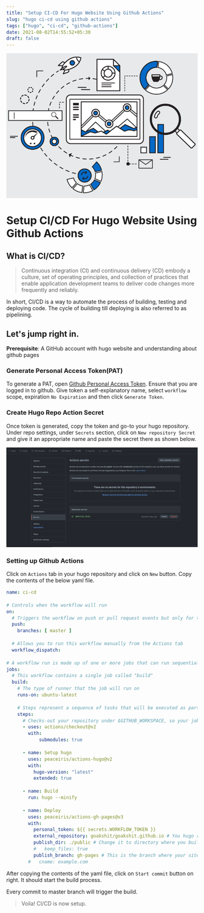 ```yaml
---
title: "Setup CI-CD For Hugo Website Using Github Actions"
slug: "hugo ci-cd using github actions"
tags: ["hugo", "ci-cd", "github-actions"]
date: 2021-08-02T14:55:52+05:30
draft: false
---
```

![](/img/6_1_ci_cd_banner.jpeg)
# Setup CI/CD For Hugo Website Using Github Actions

## What is CI/CD?
> Continuous integration (CI) and continuous delivery (CD) embody a culture, set of operating principles, and collection of practices that enable application development teams to deliver code changes more frequently and reliably.

In short, CI/CD is a way to automate the process of building, testing and deploying code. The cycle of building till deploying is also referred to as pipelining.


## Let's jump right in.

**Prerequisite**: A GitHub account with hugo website and understanding about github pages

### Generate Personal Access Token(PAT)

To generate a PAT, open [Github Personal Access Token](https://github.com/settings/tokens/new). Ensure that you are logged in to github.
Give token a self-explanatory name, select `workflow` scope, expiration `No Expiration` and then click `Generate Token`.

### Create Hugo Repo Action Secret

Once token is generated, copy the token and go-to your hugo repository. Under repo settings, under `Secrets` section, click on `New repository Secret` and give it an appropriate name and paste the secret there as shown below.

![](/img/6_2_repo_secrets.png)

### Setting up Github Actions

Click on `Actions` tab in your hugo repository and click on `New` button.
Copy the contents of the below yaml file.
```yaml
name: ci-cd

# Controls when the workflow will run
on:
  # Triggers the workflow on push or pull request events but only for the master branch
  push:
    branches: [ master ]

  # Allows you to run this workflow manually from the Actions tab
  workflow_dispatch:

# A workflow run is made up of one or more jobs that can run sequentially or in parallel
jobs:
  # This workflow contains a single job called "build"
  build:
    # The type of runner that the job will run on
    runs-on: ubuntu-latest

    # Steps represent a sequence of tasks that will be executed as part of the job
    steps:
      # Checks-out your repository under $GITHUB_WORKSPACE, so your job can access it
      - uses: actions/checkout@v2
        with:
            submodules: true
    
      - name: Setup hugo
        uses: peaceiris/actions-hugo@v2
        with:
          hugo-version: "latest"
          extended: true
      
      - name: Build
        run: hugo --minify
        
      - name: Deploy
        uses: peaceiris/actions-gh-pages@v3
        with:
          personal_token: ${{ secrets.WORKFLOW_TOKEN }}
          external_repository: goakshit/goakshit.github.io # You hugo repository
          publish_dir: ./public # Change it to directory where you build your hugo site. By default, it's public
          #   keep_files: true
          publish_branch: gh-pages # This is the branch where your site will be published
        #   cname: example.com
```

After copying the contents of the yaml file, click on `Start commit` button on right. It should start the build process.

Every commit to master branch will trigger the build. 
> Voila! CI/CD is now setup.
